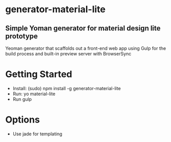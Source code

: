 # generator-material-lite
## Simple Yoman generator for material design lite prototype

Yeoman generator that scaffolds out a front-end web app using Gulp for the build process and built-in preview server with BrowserSync

# Getting Started

- Install: (sudo) npm install -g generator-material-lite
- Run: yo material-lite
- Run gulp

# Options
- Use jade for templating
